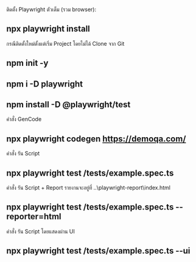 
ติดตั้ง Playwright ตัวเต็ม (รวม browser):
## npx playwright install


กรณีติดตั้งใหม่ตั้งแต่เริ่ม Project โดยไม่ได้ Clone จาก Git
## npm init -y
## npm i -D playwright
## npm install -D @playwright/test


คำสั่ง GenCode 
## npx playwright codegen https://demoqa.com/
คำสั่ง รัน Script 
## npx playwright test /tests/example.spec.ts
คำสั่ง รัน Script  + Report  รายงานจะอยู่ที่ ..\playwright-report\index.html
## npx playwright test /tests/example.spec.ts --reporter=html
คำสั่ง รัน Script โดยแสดงผ่าน UI
## npx playwright test /tests/example.spec.ts  --ui
